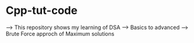 # Cpp-tut-code

--> This repository shows my learning of DSA
--> Basics to advanced
--> Brute Force approch of Maximum solutions
